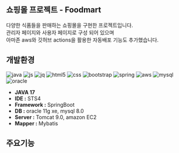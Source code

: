 ## 쇼핑몰 프로젝트 - Foodmart
다양한 식품들을 판매하는 쇼핑몰을 구현한 프로젝트입니다.</br>
관리자 페이지와 사용자 페이지로 구성 되어 있으며</br> 
아마존 aws와 깃허브 actions을 활용한 자동배포 기능도 추가했습니다.  

## 개발환경   
![java](https://img.shields.io/badge/Java-ED8B00?style=for-the-badge&logo=openjdk&logoColor=white)
![js](https://img.shields.io/badge/JavaScript-F7DF1E?style=for-the-badge&logo=JavaScript&logoColor=white)
![jq](https://img.shields.io/badge/jQuery-0769AD?style=for-the-badge&logo=jquery&logoColor=white)
![html5](https://img.shields.io/badge/HTML5-E34F26?style=for-the-badge&logo=html5&logoColor=white)
![css](https://img.shields.io/badge/CSS-239120?&style=for-the-badge&logo=css3&logoColor=white)
![bootstrap](https://img.shields.io/badge/Bootstrap-563D7C?style=for-the-badge&logo=bootstrap&logoColor=white)
![spring](https://img.shields.io/badge/Spring-6DB33F?style=for-the-badge&logo=spring&logoColor=white)
![aws](https://img.shields.io/badge/Amazon_AWS-232F3E?style=for-the-badge&logo=amazon-aws&logoColor=white)
![mysql](https://img.shields.io/badge/MySQL-005C84?style=for-the-badge&logo=mysql&logoColor=white)
![oracle](https://img.shields.io/badge/Oracle-F80000?style=for-the-badge&logo=Oracle&logoColor=white)
</br>
- **JAVA 17**   
- **IDE :** STS4   
- **Framework :** SpringBoot   
- **DB :** oracle 11g xe, mysql 8.0
- **Server :** Tomcat 9.0, amazon EC2
- **Mapper :** Mybatis   

## 주요기능 
